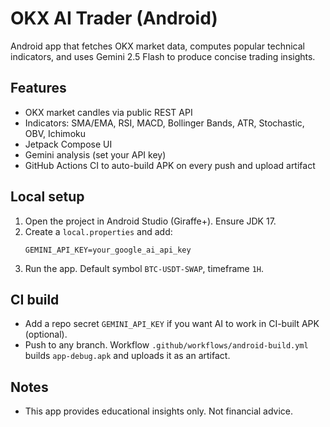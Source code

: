 # OKX AI Trader (Android)

Android app that fetches OKX market data, computes popular technical indicators, and uses Gemini 2.5 Flash to produce concise trading insights.

## Features
- OKX market candles via public REST API
- Indicators: SMA/EMA, RSI, MACD, Bollinger Bands, ATR, Stochastic, OBV, Ichimoku
- Jetpack Compose UI
- Gemini analysis (set your API key)
- GitHub Actions CI to auto-build APK on every push and upload artifact

## Local setup
1. Open the project in Android Studio (Giraffe+). Ensure JDK 17.
2. Create a `local.properties` and add:
   ```
   GEMINI_API_KEY=your_google_ai_api_key
   ```
3. Run the app. Default symbol `BTC-USDT-SWAP`, timeframe `1H`.

## CI build
- Add a repo secret `GEMINI_API_KEY` if you want AI to work in CI-built APK (optional).
- Push to any branch. Workflow `.github/workflows/android-build.yml` builds `app-debug.apk` and uploads it as an artifact.

## Notes
- This app provides educational insights only. Not financial advice.